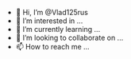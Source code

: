 - 👋 Hi, I’m @Vlad125rus
- 👀 I’m interested in ...
- 🌱 I’m currently learning ...
- 💞️ I’m looking to collaborate on ...
- 📫 How to reach me ...

<!---
Vlad125rus/Vlad125rus is a ✨ special ✨ repository because its `README.md` (this file) appears on your GitHub profile.
You can click the Preview link to take a look at your changes.
--->
